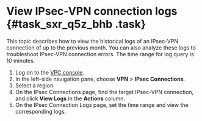 # View IPsec-VPN connection logs {#task_sxr_q5z_bhb .task}

This topic describes how to view the historical logs of an IPsec-VPN connection of up to the previous month. You can also analyze these logs to troubleshoot IPsec-VPN connection errors. The time range for log query is 10 minutes.

1.   Log on to the [VPC console](https://partners-intl.aliyun.com/login-required#/vpc). 
2.  In the left-side navigation pane, choose **VPN** \> **IPsec Connections**.
3.  Select a region.
4.   On the IPsec Connections page, find the target IPsec-VPN connection, and click **View Logs** in the **Actions** column. 
5.   On the IPsec Connection Logs page, set the time range and view the corresponding logs. 

